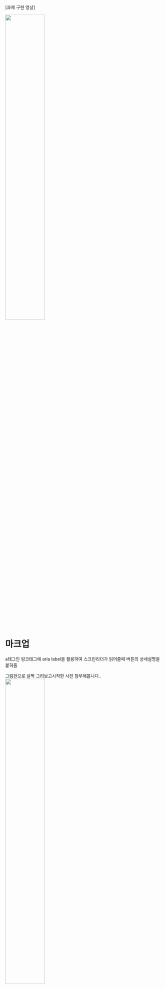 [과제 구현 영상]



<img width="50%" src="https://github.com/chlyun/homework/assets/119630708/9a3de5b5-7f5e-472c-89e5-54e05494e27b.gif"/>

마크업
====================
a태그인 링크태그에 aria label을 활용하여 스크린리더가 읽어줄때 버튼의 상세설명을 붙혀줌

그림판으로 살짝 그려보고시작한 사진 첨부해봅니다..
<img width="50%" src="https://github.com/chlyun/homework/assets/119630708/c6be4601-6e5a-4fe0-9f83-09bea6b32e4f"/>




카드 컴포넌트
====================
display grid를사용해 그리드 contents 들인  h2,sub-head,d-day,more-informaiton을 align-content: start; 로 시작점 정렬하고 text-align: center;로 가운데 정렬해주었음  gap을주어   h2,sub-head,d-day,more-informaiton 간의 간격을 발생시킴

more-informaiton에 flex속성을 넣어 기본값인 row 속성을 이용해 옆으로 배치하과 justify-content:center; 로 가운데 정렬해주고 gap을이용해 버튼간의 사이 간격을 넣어줌

@media 속성을 이용해서 1024이상의 사이즈가되면 font size와 줄바꿈인 br 태그의 newline 클래스명을 이용새 display:none으로 줄바꿈을 없애줌  

레이아웃
===================
section 태그를이용해 2개의 섹션인 main-items, sub-items 들에게 grid속성을 부여 main-items 같은경우 columns를 화면비율이 커져도 나눌일이없음 sub-items같은경우 1024이상의 사이즈가되면 columns가 1대1 비율로 2개로 나눠지게 설계해둠 

각각의 그리드 콘텐츠들 안에 card의 배경이미지를 설계 cover을 사용하여  지정한 요소를 빈틈없이 다 덮을수있도록 확대/축소를 위해 넣어줌 그리고 no-repeat를 사용해 반복없음으로 설정 position을 이용해 가운데 화면이 보일수있도록 50% 높이 조절을위해 높이값도 50%로 할당해줌   

그리고 container 쿼리를 이용하여 type은 inline size 로 width값에따라 반응형동작하도록 설계후 1024이상의 크기가 할당되었을경우 이미지를 한층더 고해상도인 이미지로 교체해주었다.



어려웠던점
========================

background속성을 이용해 이미지를 주었을때 레이아웃 위치를 잡는곳에서 조금 시간을 많이쓴거같다 

나중에 img 태그를이용해 설계해볼예정!
